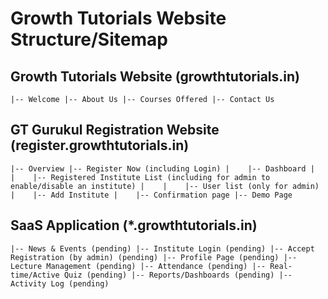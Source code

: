 # Growth Tutorials Website Structure/Sitemap

## Growth Tutorials Website (growthtutorials.in)
`
|-- Welcome
|-- About Us
|-- Courses Offered
|-- Contact Us
`

## GT Gurukul Registration Website (register.growthtutorials.in)
`
|-- Overview
|-- Register Now (including Login)
|    |-- Dashboard
|    |    |-- Registered Institute List (including for admin to enable/disable an institute)
|    |    |-- User list (only for admin)
|    |-- Add Institute
|    |-- Confirmation page
|-- Demo Page
`

## SaaS Application (*.growthtutorials.in)
`
|-- News & Events (pending)
|-- Institute Login (pending)
|-- Accept Registration (by admin) (pending)
|-- Profile Page (pending)
|-- Lecture Management (pending)
|-- Attendance (pending)
|-- Real-time/Active Quiz (pending)
|-- Reports/Dashboards (pending)
|-- Activity Log (pending)
`

